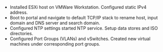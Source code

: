 + Installed ESXi host on VMWare Workstation. Configured static IPv4 address.
+ Boot to portal and navigate to default TCP/IP stack to rename host, input domain and  DNS server and search domain.
+ Configured NTP settings started NTP service. Setup data stores and ISO directories.
+ Configured Port Groups (VLANs) and vSwitches. Created new virtual machines under corresponding port groups.
